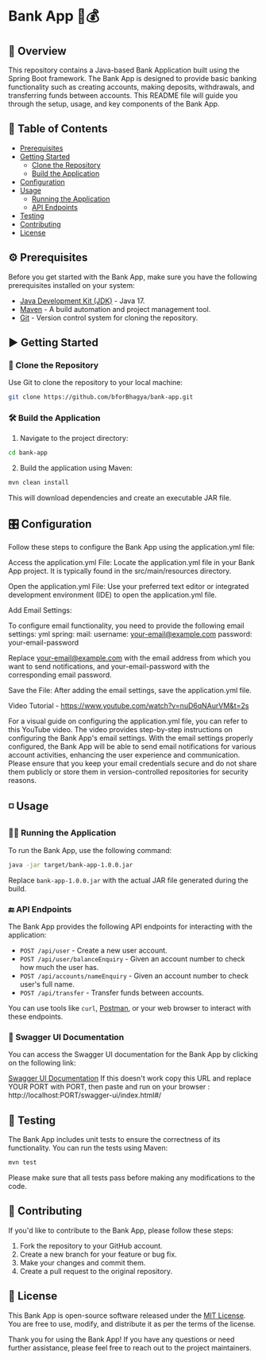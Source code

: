 # Bank App 🏦💰

## 📒 Overview

This repository contains a Java-based Bank Application built using the Spring Boot framework. 
The Bank App is designed to provide basic banking functionality such as creating accounts, making deposits, withdrawals, and transferring funds between accounts. 
This README file will guide you through the setup, usage, and key components of the Bank App.

## 📒 Table of Contents

- [Prerequisites](#prerequisites)
- [Getting Started](#getting-started)
  - [Clone the Repository](#clone-the-repository)
  - [Build the Application](#build-the-application)
- [Configuration](#configuration)
- [Usage](#usage)
  - [Running the Application](#running-the-application)
  - [API Endpoints](#api-endpoints)
- [Testing](#testing)
- [Contributing](#contributing)
- [License](#license)

## ⚙️ Prerequisites

Before you get started with the Bank App, make sure you have the following prerequisites installed on your system:

- [Java Development Kit (JDK)](https://www.oracle.com/java/technologies/javase-downloads.html) - Java 17.
- [Maven](https://maven.apache.org/download.cgi) - A build automation and project management tool.
- [Git](https://git-scm.com/downloads) - Version control system for cloning the repository.

## ▶️ Getting Started

### 💽 Clone the Repository

Use Git to clone the repository to your local machine:

```bash
git clone https://github.com/bforBhagya/bank-app.git
```

### 🛠️ Build the Application

1. Navigate to the project directory:

```bash
cd bank-app
```

2. Build the application using Maven:

```bash
mvn clean install
```

This will download dependencies and create an executable JAR file.

## 🎛️ Configuration
Follow these steps to configure the Bank App using the application.yml file:

  Access the application.yml File: Locate the application.yml file in your Bank App project. It is typically found in the src/main/resources directory.

  Open the application.yml File: Use your preferred text editor or integrated development environment (IDE) to open the application.yml file.

  Add Email Settings:

  To configure email functionality, you need to provide the following email settings:
    yml
    spring:
      mail:
        username: your-email@example.com
        password: your-email-password

  Replace your-email@example.com with the email address from which you want to send notifications, and your-email-password with the corresponding email password.

  Save the File: After adding the email settings, save the application.yml file.

Video Tutorial - https://www.youtube.com/watch?v=nuD6qNAurVM&t=2s

For a visual guide on configuring the application.yml file, you can refer to this YouTube video. The video provides step-by-step instructions on configuring the Bank App's email settings.
With the email settings properly configured, the Bank App will be able to send email notifications for various account activities, enhancing the user experience and communication.
Please ensure that you keep your email credentials secure and do not share them publicly or store them in version-controlled repositories for security reasons.

## ◽ Usage

### 🧑‍💻 Running the Application

To run the Bank App, use the following command:

```bash
java -jar target/bank-app-1.0.0.jar
```

Replace `bank-app-1.0.0.jar` with the actual JAR file generated during the build.

### 🔚 API Endpoints

The Bank App provides the following API endpoints for interacting with the application:

- `POST /api/user` - Create a new user account.
- `POST /api/user/balanceEnquiry` - Given an account number to check how much the user has.
- `POST /api/accounts/nameEnquiry` - Given an account number to check user's full name.
- `POST /api/transfer` - Transfer funds between accounts.

You can use tools like `curl`, [Postman](https://www.postman.com/), or your web browser to interact with these endpoints.

### 📖 Swagger UI Documentation

You can access the Swagger UI documentation for the Bank App by clicking on the following link:

[Swagger UI Documentation](http://localhost:8080/swagger-ui/index.html#/)
If this doesn't work copy this URL and replace YOUR PORT with PORT, then paste and run on your browser : http://localhost:PORT/swagger-ui/index.html#/

## 💯 Testing

The Bank App includes unit tests to ensure the correctness of its functionality. You can run the tests using Maven:

```bash
mvn test
```

Please make sure that all tests pass before making any modifications to the code.

## 🤝 Contributing

If you'd like to contribute to the Bank App, please follow these steps:

1. Fork the repository to your GitHub account.
2. Create a new branch for your feature or bug fix.
3. Make your changes and commit them.
4. Create a pull request to the original repository.

## 🪪 License

This Bank App is open-source software released under the [MIT License](LICENSE). You are free to use, modify, and distribute it as per the terms of the license.

Thank you for using the Bank App! If you have any questions or need further assistance, please feel free to reach out to the project maintainers.
